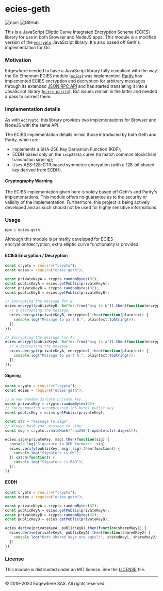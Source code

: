 # ecies-geth

![npm](https://img.shields.io/npm/dw/ecies-geth)
![GitHub](https://img.shields.io/github/license/edgewhere/ecies-geth)

This is a JavaScript Elliptic Curve Integrated Encryption Scheme (ECIES) library for use in both Browser and NodeJS apps.
This module is a modified version of the [`eccrypto`](https://github.com/bitchan/eccrypto) JavaScript library.
It's also based off Geth's implementation for Go.

### Motivation

Edgewhere needed to have a JavaScript library fully compliant with the way the Go Ethereum ECIES module ([`ecies`](https://godoc.org/github.com/ethereum/go-ethereum/crypto/ecies)) was implemented.
[Parity](https://www.parity.io/) has implemented ECIES encryption and decryption for arbitrary messages through its extended [JSON RPC API](https://wiki.parity.io/JSONRPC-parity-module.html) and has started translating it into a JavaScript library ([`ecies-parity`](https://www.npmjs.com/package/ecies-parity)). But issues remain in the latter and needed a pass to correct them.


### Implementation details

As with `eccrypto`, this library provides two implementations for Browser and NodeJS with the same API. 

The ECIES implementation details mimic those introduced by both Geth and Parity, which are:
* Implements a SHA-256 Key Derivation Function (KDF);
* ECDH based only on the `secp256k1` curve (to match common blockchain transaction signing);
* Uses AES-128-CTR based symmetric encryption (with a 128-bit shared key derived from ECDH).

#### Cryptography Warning

The ECIES implementation given here is solely based off Geth's and Parity's implementations. This module offers no guarantee as to the security or validity of the implementation. Furthermore, this project is being actively developed and as such should not be used for highly sensitive informations.  


### Usage

```
npm i ecies-geth
```

Although this module is primarily developed for ECIES encryption/decryption, extra elliptic curve functionality is provided.

#### ECIES Encryption / Decryption

```js
const crypto = require("crypto");
const ecies = require("ecies-geth");

const privateKeyA = crypto.randomBytes(32);
const publicKeyA = ecies.getPublic(privateKeyA);
const privateKeyB = crypto.randomBytes(32);
const publicKeyB = ecies.getPublic(privateKeyB);

// Encrypting the message for B.
ecies.encrypt(publicKeyB, Buffer.from("msg to b")).then(function(encrypted) {
  // B decrypting the message.
  ecies.decrypt(privateKeyB, encrypted).then(function(plaintext) {
    console.log("Message to part B:", plaintext.toString());
  });
});

// Encrypting the message for A.
ecies.encrypt(publicKeyA, Buffer.from("msg to a")).then(function(encrypted) {
  // A decrypting the message.
  ecies.decrypt(privateKeyA, encrypted).then(function(plaintext) {
    console.log("Message to part A:", plaintext.toString());
  });
});
```

#### Signing 

```js
const crypto = require("crypto");
const ecies = require("ecies-geth");

// A new random 32-byte private key.
const privateKey = crypto.randomBytes(32)
// Corresponding uncompressed (65-byte) public key.
const publicKey = ecies.getPublic(privateKey);

const str = "message to sign";
// Always hash your message to sign!
const msg = crypto.createHash("sha256").update(str).digest();

ecies.sign(privateKey, msg).then(function(sig) {
  console.log("Signature in DER format:", sig);
  ecies.verify(publicKey, msg, sig).then(function() {
    console.log("Signature is OK");
  }).catch(function() {
    console.log("Signature is BAD");
  });
})
```

#### ECDH

```js
const crypto = require("crypto");
const ecies = require("ecies-geth");

const privateKeyA = crypto.randomBytes(32);
const publicKeyA = ecies.getPublic(privateKeyA);
const privateKeyB = crypto.randomBytes(32);
const publicKeyB = ecies.getPublic(privateKeyB);

ecies.derive(privateKeyA, publicKeyB).then(function(sharedKey1) {
  ecies.derive(privateKeyB, publicKeyA).then(function(sharedKey2) {
    console.log("Both shared keys are equal:", sharedKey1, sharedKey2);
  })
})
```


### License

This module is distributed under an MIT license.
See the [LICENSE](LICENSE) file.


<hr />
&copy; 2019-2020 Edgewhere SAS. All rights reserved.